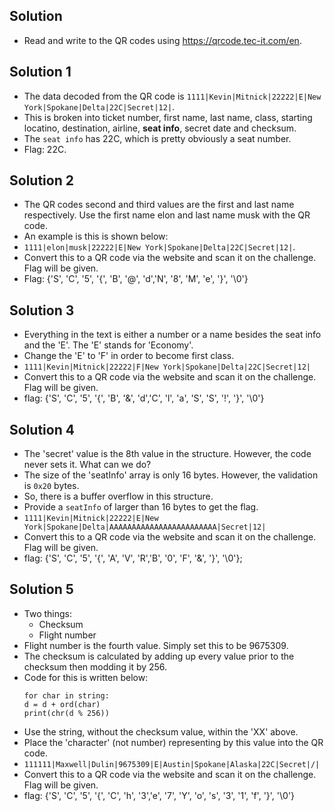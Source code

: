 ## Solution
- Read and write to the QR codes using https://qrcode.tec-it.com/en.  

## Solution 1 
- The data decoded from the QR code is ``1111|Kevin|Mitnick|22222|E|New York|Spokane|Delta|22C|Secret|12|``. 
- This is broken into ticket number, first name, last name, class, starting locatino, destination, airline, **seat info**, secret date and checksum. 
- The ``seat info`` has 22C, which is pretty obviously a seat number. 
- Flag: 22C. 

## Solution 2
- The QR codes second and third values are the first and last name respectively. Use the first name elon and last name musk with the QR code. 
- An example is this is shown below: 
- ``1111|elon|musk|22222|E|New York|Spokane|Delta|22C|Secret|12|``. 
- Convert this to a QR code via the website and scan it on the challenge. Flag will be given. 
- Flag: {'S', 'C', '5', '{', 'B', '@', 'd','N', '8', 'M', 'e', '}', '\0'}

## Solution 3 
- Everything in the text is either a number or a name besides the seat info and the 'E'. The 'E' stands for 'Economy'. 
- Change the 'E' to 'F' in order to become first class. 
- ``1111|Kevin|Mitnick|22222|F|New York|Spokane|Delta|22C|Secret|12|``
- Convert this to a QR code via the website and scan it on the challenge. Flag will be given. 
- flag: {'S', 'C', '5', '{', 'B', '&', 'd','C', 'l', 'a', 'S', 'S', '!', '}', '\0'}

## Solution 4 
- The 'secret' value is the 8th value in the structure. However, the code never sets it. What can we do? 
- The size of the 'seatInfo' array is only 16 bytes. However, the validation is ``0x20`` bytes. 
- So, there is a buffer overflow in this structure. 
- Provide a ``seatInfo`` of larger than 16 bytes to get the flag. 
- ``1111|Kevin|Mitnick|22222|E|New York|Spokane|Delta|AAAAAAAAAAAAAAAAAAAAAAAA|Secret|12|``
- Convert this to a QR code via the website and scan it on the challenge. Flag will be given. 
- flag: {'S', 'C', '5', '{', 'A', 'V', 'R','B', '0', 'F', '&', '}', '\0'};

## Solution 5
- Two things: 
    - Checksum
    - Flight number 
- Flight number is the fourth value. Simply set this to be 9675309. 
- The checksum is calculated by adding up every value prior to the checksum then modding it by 256. 
- Code for this is written below: 
    ```string="XX"
    for char in string:
    d = d + ord(char)
    print(chr(d % 256))
    ```
- Use the string, without the checksum value, within the 'XX' above. 
- Place the 'character' (not number) representing by this value into the QR code. 
- ``111111|Maxwell|Dulin|9675309|E|Austin|Spokane|Alaska|22C|Secret|/|``
- Convert this to a QR code via the website and scan it on the challenge. Flag will be given. 
- flag: {'S', 'C', '5', '{', 'C', 'h', '3','e', '7', 'Y', 'o', 's', '3', '1', 'f', '}', '\0'}

